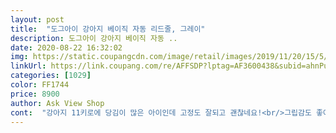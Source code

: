 ```yaml
---
layout: post 
title:  "도그아이 강아지 베이직 자동 리드줄, 그레이" 
description: 도그아이 강아지 베이직 자동 ..
date: 2020-08-22 16:32:02 
img: https://static.coupangcdn.com/image/retail/images/2019/11/20/15/5/04955013-3256-4eca-9622-400ae8e8b477.jpg 
linkUrl: https://link.coupang.com/re/AFFSDP?lptag=AF3600438&subid=ahnPublicAsk&pageKey=331202638&itemId=1083312951&vendorItemId=5587291322&traceid=V0-113-ebadbdcf3440eb3c 
categories: [1029] 
color: FF1744 
price: 8900 
author: Ask View Shop 
cont:  "강아지 11키로에 당김이 많은 아이인데 고정도 잘되고 괜찮네요!<br/>그립감도 좋아요<br/>길고 튼튼하고 좋아요<br/>길이도 적당하고 잠깐씩 락 걸수있는게 좋긴한데 줄이 납작 줄이다보니 들어갈때 꼬여서 못들어가는 경우가 많네요.<br/> 손으로 빼주면 쉽게 다시 복귀되긴하는데... <br/>그거빼고는 아직은 괜찮네요<br/>디자인도 예쁘고 괜찮은데 기존에 얇은 줄로 쓰다가 이걸 써보니 줄이 가끔 씹히네요 ㅠ 원래 얇은 실같은 줄은 밤에 안보일수도 있고 살에 베일수 있어서 이걸 산건데 이런 제품들이 다 그런지 모르겠지만 좀 불편하네요.<br/><br/>" 
---
```

